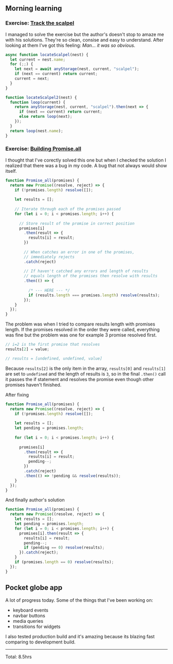 ## Morning learning

### Exercise: [Track the scalpel](https://eloquentjavascript.net/code/#11.1)

I managed to solve the exercise but the author's doesn't stop to amaze me with his solutions.
They're so clean, consise and easy to understand. After looking at them I've got this feeling: 
*Man... it was so obvious.*

```javascript
async function locateScalpel(nest) {
  let current = nest.name;
  for (;;) {
    let next = await anyStorage(nest, current, "scalpel");
    if (next == current) return current;
    current = next;
  }
}

function locateScalpel2(nest) {
  function loop(current) {
    return anyStorage(nest, current, "scalpel").then(next => {
      if (next == current) return current;
      else return loop(next);
    });
  }
  return loop(nest.name);
}
```

### Exercise: [Building Promise.all](https://eloquentjavascript.net/code/#11.2)

I thought that I've corectly solved this one but when I checked the solution I realized that there was
a bug in my code. A bug that not always would show itself. 

```javascript
function Promise_all(promises) {
  return new Promise((resolve, reject) => {
    if (!promises.length) resolve([]);
    
    let results = [];
    
    // Iterate through each of the promises passed
    for (let i = 0; i < promises.length; i++) {
      
      // Store result of the promise in correct position
      promises[i]
        .then(result => {
          results[i] = result;
        })
      
        // When catches an error in one of the promises,
        // immediately rejects
        .catch(reject)
      
        // If haven't catched any errors and length of results
        // equals length of the promises then resolve with results
        .then(() => {
        
          /* --- HERE --- */
          if (results.length === promises.length) resolve(results);
        });
    }  	
  });
}
```
The problem was when I tried to compare results length with promises length. If the promises resolved in the order they were called, everything was fine but the problem was one for example 3 promise resolved first.
```javascript
// i=2 is the first promise that resolves
results[2] = value;

// results = [undefined, undefined, value]
```
Because `results[2]` is the only item in the array, `results[0]` and `results[1]` are set to `undefined`
and the length of results is `3`, so in the final `.then()` call it passes the if statement and resolves the promise
even though other promises haven't finished.

After fixing
```javascript
function Promise_all(promises) {
  return new Promise((resolve, reject) => {
    if (!promises.length) resolve([]);
    
    let results = [];
    let pending = promises.length;
    
    for (let i = 0; i < promises.length; i++) {
      
      promises[i]
        .then(result => {
          results[i] = result;
          pending--;
        })
        .catch(reject)
        .then(() => !pending && resolve(results));
    }  	
  });
}
```

And finally author's solution
```javascript
function Promise_all(promises) {
  return new Promise((resolve, reject) => {
    let results = [];
    let pending = promises.length;
    for (let i = 0; i < promises.length; i++) {
      promises[i].then(result => {
        results[i] = result;
        pending--;
        if (pending == 0) resolve(results);
      }).catch(reject);
    }
    if (promises.length == 0) resolve(results);
  });
}
```

## Pocket globe app

A lot of progress today. Some of the things that I've been working on:
* keyboard events 
* navbar buttons
* media queries
* transitions for widgets

I also tested production build and it's amazing because its blazing fast comparing to development build.

<hr>
Total: 8.5hrs
